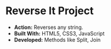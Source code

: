 # Reverse It Project
* __Action:__ Reverses any string.
* __Built With:__ HTML5, CSS3, JavaScript
* __Developed:__ Methods like Split, Join
